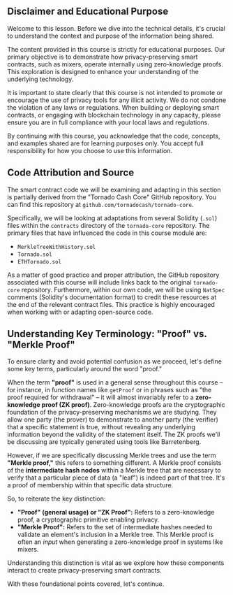 ## Disclaimer and Educational Purpose

Welcome to this lesson. Before we dive into the technical details, it's crucial to understand the context and purpose of the information being shared.

The content provided in this course is strictly for educational purposes. Our primary objective is to demonstrate how privacy-preserving smart contracts, such as mixers, operate internally using zero-knowledge proofs. This exploration is designed to enhance your understanding of the underlying technology.

It is important to state clearly that this course is not intended to promote or encourage the use of privacy tools for any illicit activity. We do not condone the violation of any laws or regulations. When building or deploying smart contracts, or engaging with blockchain technology in any capacity, please ensure you are in full compliance with your local laws and regulations.

By continuing with this course, you acknowledge that the code, concepts, and examples shared are for learning purposes only. You accept full responsibility for how you choose to use this information.

## Code Attribution and Source

The smart contract code we will be examining and adapting in this section is partially derived from the "Tornado Cash Core" GitHub repository. You can find this repository at `github.com/tornadocash/tornado-core`.

Specifically, we will be looking at adaptations from several Solidity (`.sol`) files within the `contracts` directory of the `tornado-core` repository. The primary files that have influenced the code in this course module are:

*   `MerkleTreeWithHistory.sol`
*   `Tornado.sol`
*   `ETHTornado.sol`

As a matter of good practice and proper attribution, the GitHub repository associated with this course will include links back to the original `tornado-core` repository. Furthermore, within our own code, we will be using `NatSpec` comments (Solidity's documentation format) to credit these resources at the end of the relevant contract files. This practice is highly encouraged when working with or adapting open-source code.

## Understanding Key Terminology: "Proof" vs. "Merkle Proof"

To ensure clarity and avoid potential confusion as we proceed, let's define some key terms, particularly around the word "proof."

When the term **"proof"** is used in a general sense throughout this course – for instance, in function names like `getProof` or in phrases such as "the proof required for withdrawal" – it will almost invariably refer to a **zero-knowledge proof (ZK proof)**. Zero-knowledge proofs are the cryptographic foundation of the privacy-preserving mechanisms we are studying. They allow one party (the prover) to demonstrate to another party (the verifier) that a specific statement is true, without revealing any underlying information beyond the validity of the statement itself. The ZK proofs we'll be discussing are typically generated using tools like Barretenberg.

However, if we are specifically discussing Merkle trees and use the term **"Merkle proof,"** this refers to something different. A Merkle proof consists of the **intermediate hash nodes** within a Merkle tree that are necessary to verify that a particular piece of data (a "leaf") is indeed part of that tree. It's a proof of membership within that specific data structure.

So, to reiterate the key distinction:

*   **"Proof" (general usage) or "ZK Proof":** Refers to a zero-knowledge proof, a cryptographic primitive enabling privacy.
*   **"Merkle Proof":** Refers to the set of intermediate hashes needed to validate an element's inclusion in a Merkle tree. This Merkle proof is often an *input* when generating a zero-knowledge proof in systems like mixers.

Understanding this distinction is vital as we explore how these components interact to create privacy-preserving smart contracts.

With these foundational points covered, let's continue.
